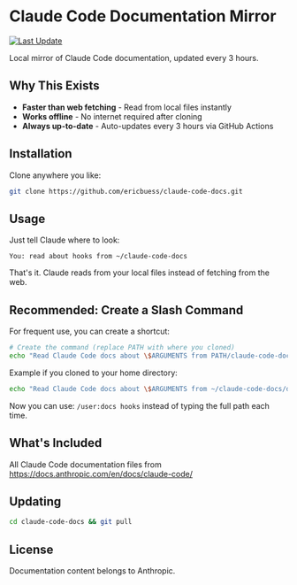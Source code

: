# Claude Code Documentation Mirror

[![Last Update](https://img.shields.io/github/last-commit/ericbuess/claude-code-docs/main.svg?label=docs%20updated)](https://github.com/ericbuess/claude-code-docs/commits/main)

Local mirror of Claude Code documentation, updated every 3 hours.

## Why This Exists

- **Faster than web fetching** - Read from local files instantly
- **Works offline** - No internet required after cloning
- **Always up-to-date** - Auto-updates every 3 hours via GitHub Actions

## Installation

Clone anywhere you like:
```bash
git clone https://github.com/ericbuess/claude-code-docs.git
```

## Usage

Just tell Claude where to look:

```
You: read about hooks from ~/claude-code-docs
```

That's it. Claude reads from your local files instead of fetching from the web.

## Recommended: Create a Slash Command

For frequent use, you can create a shortcut:

```bash
# Create the command (replace PATH with where you cloned)
echo "Read Claude Code docs about \$ARGUMENTS from PATH/claude-code-docs/docs/" > ~/.claude/commands/docs.md
```

Example if you cloned to your home directory:
```bash
echo "Read Claude Code docs about \$ARGUMENTS from ~/claude-code-docs/docs/" > ~/.claude/commands/docs.md
```

Now you can use: `/user:docs hooks` instead of typing the full path each time.

## What's Included

All Claude Code documentation files from https://docs.anthropic.com/en/docs/claude-code/

## Updating

```bash
cd claude-code-docs && git pull
```

## License

Documentation content belongs to Anthropic.